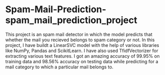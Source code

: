 # Spam-Mail-Prediction-spam_mail_prediction_project
This project is an spam mail detector in which the model predicts that whether the mail you recieved belongs to spam category or not. In this project, I have buildt a LinearSVC model with the help of various libraries like NumPy, Pandas and ScikitLearn. I have also used TfidfVectorizer for extracting various text features. I got an amazing accuracy of 99.95% on training data and 98.56% accuracy on testing data while predicting for a mail category to which a particular mail belongs to.

